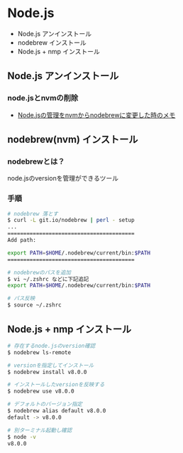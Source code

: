 # Node.js

* Node.js アンインストール
* nodebrew インストール
* Node.js + nmp インストール

## Node.js アンインストール

### node.jsとnvmの削除

* [Node.jsの管理をnvmからnodebrewに変更した時のメモ
](https://qiita.com/kota2_0/items/ec7dc77955ff0f45f06f)


## nodebrew(nvm) インストール

### nodebrewとは？
node.jsのversionを管理ができるツール

### 手順

```zsh
# nodebrew 落とす
$ curl -L git.io/nodebrew | perl - setup
...
========================================
Add path:

export PATH=$HOME/.nodebrew/current/bin:$PATH
========================================

# nodebrewのパスを追加
$ vi ~/.zshrc などに下記追記
export PATH=$HOME/.nodebrew/current/bin:$PATH

# パス反映
$ source ~/.zshrc

```



## Node.js + nmp インストール

```zsh
# 存在するnode.jsのversion確認
$ nodebrew ls-remote

# versionを指定してインストール
$ nodebrew install v8.0.0

# インストールしたversionを反映する
$ nodebrew use v8.0.0

# デフォルトのバージョン指定
$ nodebrew alias default v8.0.0
default -> v8.0.0

# 別ターミナル起動し確認
$ node -v
v8.0.0

```
